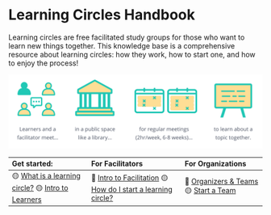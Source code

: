 # Learning Circles Handbook

Learning circles are free facilitated study groups for those who want to learn new things together. This knowledge base is a comprehensive resource about learning circles: how they work, how to start one, and how to enjoy the process!

![](.gitbook/assets/lc-formula.png)

| Get started: | For Facilitators | For Organizations |
| :--- | :--- | :--- |
| 🟡 [What is a learning circle?](learning-circles/learning-circles-1.md) 🟡 [Intro to Learners]() | 📍 [Intro to Facilitation](facilitation/basic-facilitation-strategies/) 🟡 [How do I start a learning circle?](facilitation/basic-facilitation-strategies/) | 📍 [Organizers & Teams](facilitation/organizers/) 🟡 [Start a Team](facilitation/organizers/start-a-team.md) |




